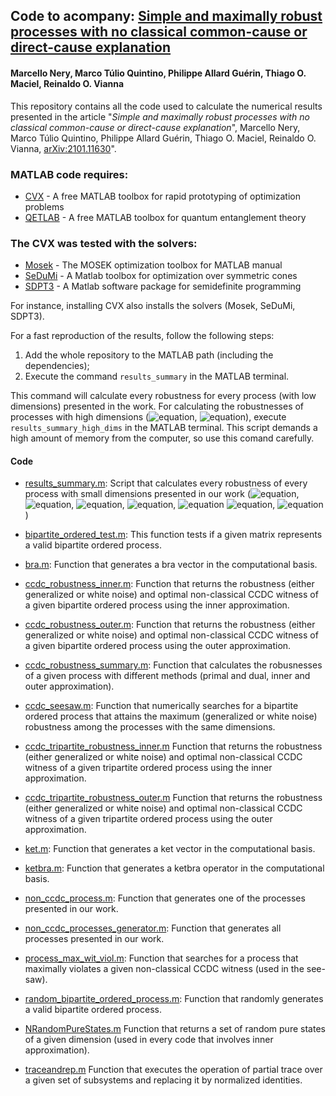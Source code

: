 ## Code to acompany: [Simple and maximally robust processes with no classical common-cause or direct-cause explanation](https://arxiv.org/abs/2101.11630)

#### Marcello Nery, Marco Túlio Quintino, Philippe Allard Guérin, Thiago O. Maciel, Reinaldo O. Vianna

This repository contains all the code used to calculate the numerical results presented in the article "*Simple and maximally robust processes with no classical common-cause or direct-cause explanation*", Marcello Nery, Marco Túlio Quintino, Philippe Allard Guérin, Thiago O. Maciel, Reinaldo O. Vianna, [	arXiv:2101.11630](https://arxiv.org/abs/2101.11630)".

### MATLAB code requires:
- [CVX](http://cvxr.com/cvx/download/) - A free MATLAB toolbox for rapid prototyping of optimization problems
- [QETLAB](http://www.qetlab.com/) - A free MATLAB toolbox for quantum entanglement theory
### The CVX was tested with the solvers:
- [Mosek](http://docs.mosek.com/9.0/toolbox/index.html) - The MOSEK optimization toolbox for MATLAB manual
- [SeDuMi](http://sedumi.ie.lehigh.edu/?page_id=58) - A Matlab toolbox for optimization over symmetric cones
- [SDPT3](https://www.math.cmu.edu/~reha/sdpt3.html) - A Matlab software package for semidefinite programming

For instance, installing CVX also installs the solvers (Mosek, SeDuMi, SDPT3). 

For a fast reproduction of the results, follow the following steps:

1. Add the whole repository to the MATLAB path (including the dependencies);
2. Execute the command ```results_summary``` in the MATLAB terminal. 

This command will calculate every robustness for every process (with low dimensions) presented in the work. For calculating the robustnesses of processes with high dimensions (![equation](http://latex.codecogs.com/gif.latex?W_{\textrm{FB}}), ![equation](http://latex.codecogs.com/gif.latex?W_{339})), execute ```results_summary_high_dims``` in the MATLAB terminal. This script demands a high amount of memory from the computer, so use this comand carefully.

#### Code

- [results_summary.m](https://github.com/marcellongvb/non_ccdc_processes/blob/master/code/results_summary.m):
Script that calculates every robustness of every process with small dimensions presented in our work (![equation](http://latex.codecogs.com/gif.latex?W_{222}), ![equation](http://latex.codecogs.com/gif.latex?W_{224}), ![equation](http://latex.codecogs.com/gif.latex?W_{\textrm{PPT}}), ![equation](http://latex.codecogs.com/gif.latex?W_{\textrm{SEP}}), ![equation](http://latex.codecogs.com/gif.latex?W_{\textrm{MRSR}}) ![equation](http://latex.codecogs.com/gif.latex?W_{\textrm{FB}}), ![equation](http://latex.codecogs.com/gif.latex?W_{339}))


- [bipartite_ordered_test.m](https://github.com/marcellongvb/non_ccdc_processes/blob/master/code/bipartite_ordered_test.m): 
This function tests if a given matrix represents a valid bipartite ordered process.

- [bra.m](https://github.com/marcellongvb/non_ccdc_processes/blob/master/code/bra.m):
Function that generates a bra vector in the computational basis.

- [ccdc_robustness_inner.m](https://github.com/marcellongvb/non_ccdc_processes/blob/master/code/ccdc_robustness_inner.m):
Function that returns the robustness (either generalized or white noise) and optimal non-classical CCDC witness of a given bipartite ordered process using the inner approximation.

- [ccdc_robustness_outer.m](https://github.com/marcellongvb/non_ccdc_processes/blob/master/code/ccdc_robustness_outer.m):
Function that returns the robustness (either generalized or white noise) and optimal non-classical CCDC witness of a given bipartite ordered process using the outer approximation.

- [ccdc_robustness_summary.m](https://github.com/marcellongvb/non_ccdc_processes/blob/master/code/ccdc_robustness_summary.m):
Function that calculates the robusnesses of a given process with different methods (primal and dual, inner and outer approximation).

- [ccdc_seesaw.m](https://github.com/marcellongvb/non_ccdc_processes/blob/master/code/ccdc_seesaw.m):
Function that numerically searches for a bipartite ordered process that attains the maximum (generalized or white noise) robustness among the processes with the same dimensions.

- [ccdc_tripartite_robustness_inner.m](https://github.com/marcellongvb/non_ccdc_processes/blob/master/code/ccdc_tripartite_robustness_inner.m)
Function that returns the robustness (either generalized or white noise) and optimal non-classical CCDC witness of a given tripartite ordered process using the inner approximation.

- [ccdc_tripartite_robustness_outer.m](https://github.com/marcellongvb/non_ccdc_processes/blob/master/code/ccdc_tripartite_robustness_outer.m)
Function that returns the robustness (either generalized or white noise) and optimal non-classical CCDC witness of a given tripartite ordered process using the outer approximation.

- [ket.m](https://github.com/marcellongvb/non_ccdc_processes/blob/master/code/ket.m):
Function that generates a ket vector in the computational basis.

- [ketbra.m](https://github.com/marcellongvb/non_ccdc_processes/blob/master/code/ketbra.m):
Function that generates a ketbra operator in the computational basis.

- [non_ccdc_process.m](https://github.com/marcellongvb/non_ccdc_processes/blob/master/code/non_ccdc_process.m):
Function that generates one of the processes presented in our work.

- [non_ccdc_processes_generator.m](https://github.com/marcellongvb/non_ccdc_processes/blob/master/code/non_ccdc_processes_generator.m):
Function that generates all processes presented in our work.

- [process_max_wit_viol.m](https://github.com/marcellongvb/non_ccdc_processes/blob/master/code/process_max_wit_viol.m):
Function that searches for a process that maximally violates a given non-classical CCDC witness (used in the see-saw).

- [random_bipartite_ordered_process.m](https://github.com/marcellongvb/non_ccdc_processes/blob/master/code/random_bipartite_ordered_process.m):
Function that randomly generates a valid bipartite ordered process.

- [NRandomPureStates.m](https://github.com/marcellongvb/non_ccdc_processes/blob/master/NRandomPureStates.m)
Function that returns a set of random pure states of a given dimension (used in every code that involves inner approximation).

- [traceandrep.m](https://github.com/marcellongvb/non_ccdc_processes/blob/master/code/traceandrep.m)
Function that executes the operation of partial trace over a given set of subsystems and replacing it by normalized identities.
